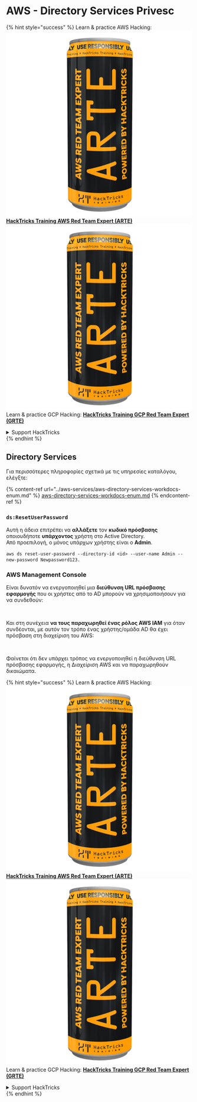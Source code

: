 # AWS - Directory Services Privesc

{% hint style="success" %}
Learn & practice AWS Hacking:<img src="../../../.gitbook/assets/image (1) (1) (1).png" alt="" data-size="line">[**HackTricks Training AWS Red Team Expert (ARTE)**](https://training.hacktricks.xyz/courses/arte)<img src="../../../.gitbook/assets/image (1) (1) (1).png" alt="" data-size="line">\
Learn & practice GCP Hacking: <img src="../../../.gitbook/assets/image (2).png" alt="" data-size="line">[**HackTricks Training GCP Red Team Expert (GRTE)**<img src="../../../.gitbook/assets/image (2).png" alt="" data-size="line">](https://training.hacktricks.xyz/courses/grte)

<details>

<summary>Support HackTricks</summary>

* Check the [**subscription plans**](https://github.com/sponsors/carlospolop)!
* **Join the** 💬 [**Discord group**](https://discord.gg/hRep4RUj7f) or the [**telegram group**](https://t.me/peass) or **follow** us on **Twitter** 🐦 [**@hacktricks\_live**](https://twitter.com/hacktricks_live)**.**
* **Share hacking tricks by submitting PRs to the** [**HackTricks**](https://github.com/carlospolop/hacktricks) and [**HackTricks Cloud**](https://github.com/carlospolop/hacktricks-cloud) github repos.

</details>
{% endhint %}

## Directory Services

Για περισσότερες πληροφορίες σχετικά με τις υπηρεσίες καταλόγου, ελέγξτε:

{% content-ref url="../aws-services/aws-directory-services-workdocs-enum.md" %}
[aws-directory-services-workdocs-enum.md](../aws-services/aws-directory-services-workdocs-enum.md)
{% endcontent-ref %}

### `ds:ResetUserPassword`

Αυτή η άδεια επιτρέπει να **αλλάξετε** τον **κωδικό πρόσβασης** οποιουδήποτε **υπάρχοντος** χρήστη στο Active Directory.\
Από προεπιλογή, ο μόνος υπάρχων χρήστης είναι ο **Admin**.
```
aws ds reset-user-password --directory-id <id> --user-name Admin --new-password Newpassword123.
```
### AWS Management Console

Είναι δυνατόν να ενεργοποιηθεί μια **διεύθυνση URL πρόσβασης εφαρμογής** που οι χρήστες από το AD μπορούν να χρησιμοποιήσουν για να συνδεθούν:

<figure><img src="../../../.gitbook/assets/image (244).png" alt=""><figcaption></figcaption></figure>

Και στη συνέχεια **να τους παραχωρηθεί ένας ρόλος AWS IAM** για όταν συνδέονται, με αυτόν τον τρόπο ένας χρήστης/ομάδα AD θα έχει πρόσβαση στη διαχείριση του AWS:

<figure><img src="../../../.gitbook/assets/image (155).png" alt=""><figcaption></figcaption></figure>

Φαίνεται ότι δεν υπάρχει τρόπος να ενεργοποιηθεί η διεύθυνση URL πρόσβασης εφαρμογής, η Διαχείριση AWS και να παραχωρηθούν δικαιώματα.

{% hint style="success" %}
Learn & practice AWS Hacking:<img src="../../../.gitbook/assets/image (1) (1) (1).png" alt="" data-size="line">[**HackTricks Training AWS Red Team Expert (ARTE)**](https://training.hacktricks.xyz/courses/arte)<img src="../../../.gitbook/assets/image (1) (1) (1).png" alt="" data-size="line">\
Learn & practice GCP Hacking: <img src="../../../.gitbook/assets/image (2).png" alt="" data-size="line">[**HackTricks Training GCP Red Team Expert (GRTE)**<img src="../../../.gitbook/assets/image (2).png" alt="" data-size="line">](https://training.hacktricks.xyz/courses/grte)

<details>

<summary>Support HackTricks</summary>

* Check the [**subscription plans**](https://github.com/sponsors/carlospolop)!
* **Join the** 💬 [**Discord group**](https://discord.gg/hRep4RUj7f) or the [**telegram group**](https://t.me/peass) or **follow** us on **Twitter** 🐦 [**@hacktricks\_live**](https://twitter.com/hacktricks_live)**.**
* **Share hacking tricks by submitting PRs to the** [**HackTricks**](https://github.com/carlospolop/hacktricks) and [**HackTricks Cloud**](https://github.com/carlospolop/hacktricks-cloud) github repos.

</details>
{% endhint %}
